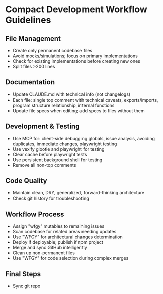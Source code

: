 

# Compact Development Workflow Guidelines

## File Management
- Create only permanent codebase files
- Avoid mocks/simulations; focus on primary implementations
- Check for existing implementations before creating new ones
- Split files >200 lines

## Documentation
- Update CLAUDE.md with technical info (not changelogs)
- Each file: single top comment with technical caveats, exports/imports, program structure relationship, internal functions
- Update file specs when editing; add specs to files without them

## Development & Testing
- Use MCP for: client-side debugging globals, issue analysis, avoiding duplicates, immediate changes, playwright testing
- Use vexify glootie and playwright for testing
- Clear cache before playwright tests
- Use persistent background shell for testing
- Remove all non-top comments

## Code Quality
- Maintain clean, DRY, generalized, forward-thinking architecture
- Check git history for troubleshooting

## Workflow Process
- Assign "wfgy" mutables to remaining issues
- Scan codebase for related areas needing updates
- Use "WFGY" for architectural changes determination
- Deploy if deployable; publish if npm project
- Merge and sync GitHub intelligently
- Clean up non-permanent files
- Use "WFGY" for code selection during complex merges

## Final Steps
- Sync git repo
